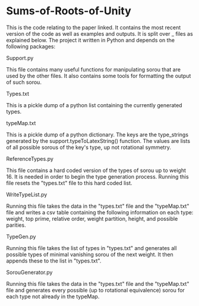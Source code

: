 # Sums-of-Roots-of-Unity
This is the code relating to the paper linked. It contains the most recent version of the code as well as examples and outputs. It is split over _ files as explained below. The project it written in Python and depends on the following packages:

Support.py

  This file contains many useful functions for manipulating sorou that are used by the other files. It also contains some tools for formatting the output of such sorou.
  
Types.txt

  This is a pickle dump of a python list containing the currently generated types. 
  
typeMap.txt

  This is a pickle dump of a python dictionary. The keys are the type_strings generated by the support.typeToLatexString() function. The values are lists of all possible sorous of the key's type, up not rotational symmetry. 
  
ReferenceTypes.py

  This file contains a hard coded version of the types of sorou up to weight 16. It is needed in order to begin the type generation process. Running this file resets the "types.txt" file to this hard coded list. 
  
WriteTypeList.py

  Running this file takes the data in the "types.txt" file and the "typeMap.txt" file and writes a csv table containing the following information on each type: weight, top prime, relative order, weight partition, height, and possible parities.

TypeGen.py

  Running this file takes the list of types in "types.txt" and generates all possible types of minimal vanishing sorou of the next weight. It then appends these to the list in "types.txt".

SorouGenerator.py

  Running this file takes the data in the "types.txt" file and the "typeMap.txt" file and generates every possible (up to rotational equivalence) sorou for each type not already in the typeMap.
